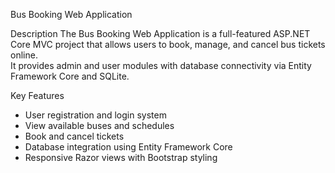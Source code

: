 Bus Booking Web Application

Description
The Bus Booking Web Application is a full-featured ASP.NET Core MVC project that allows users to book, manage, and cancel bus tickets online.  
It provides admin and user modules with database connectivity via Entity Framework Core and SQLite.

Key Features
- User registration and login system  
- View available buses and schedules  
- Book and cancel tickets   
- Database integration using Entity Framework Core  
- Responsive Razor views with Bootstrap styling 
